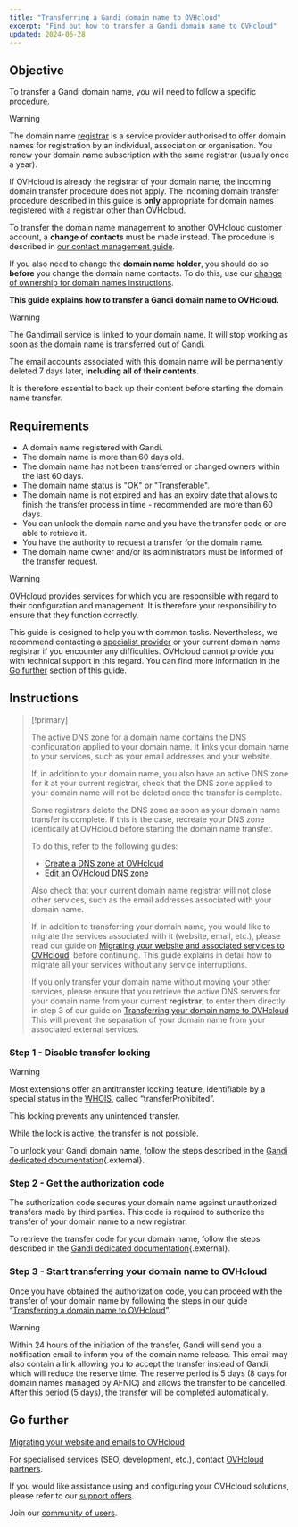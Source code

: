 ```yaml
---
title: "Transferring a Gandi domain name to OVHcloud"
excerpt: "Find out how to transfer a Gandi domain name to OVHcloud"
updated: 2024-06-28
---
```


## Objective

To transfer a Gandi domain name, you will need to follow a specific procedure.

> [!warning]
>
> The domain name [registrar](/links/web/domains-what-is-registrar) is a service provider authorised to offer domain names for registration by an individual, association or organisation. You renew your domain name subscription with the same registrar (usually once a year).
>
> If OVHcloud is already the registrar of your domain name, the incoming domain transfer procedure does not apply. The incoming domain transfer procedure described in this guide is **only** appropriate for domain names registered with a registrar other than OVHcloud.
>
> To transfer the domain name management to another OVHcloud customer account, a **change of contacts** must be made instead. The procedure is described in [our contact management guide](/pages/account_and_service_management/account_information/managing_contacts).
>
> If you also need to change the **domain name holder**, you should do so **before** you change the domain name contacts. To do this, use our [change of ownership for domain names instructions](/pages/web_cloud/domains/trade_domain).
>

**This guide explains how to transfer a Gandi domain name to OVHcloud.**

> [!warning]
>
> The Gandimail service is linked to your domain name. It will stop working as soon as the domain name is transferred out of Gandi. 
>
> The email accounts associated with this domain name will be permanently deleted 7 days later, **including all of their contents**.
>
> It is therefore essential to back up their content before starting the domain name transfer.
>

## Requirements

- A domain name registered with Gandi.
- The domain name is more than 60 days old.
- The domain name has not been transferred or changed owners within the last 60 days.
- The domain name status is "OK" or "Transferable".
- The domain name is not expired and has an expiry date that allows to finish the transfer process in time - recommended are more than 60 days.
- You can unlock the domain name and you have the transfer code or are able to retrieve it.
- You have the authority to request a transfer for the domain name.
- The domain name owner and/or its administrators must be informed of the transfer request.


> [!warning]
>
> OVHcloud provides services for which you are responsible with regard to their configuration and management. It is therefore your responsibility to ensure that they function correctly.
> 
> This guide is designed to help you with common tasks. Nevertheless, we recommend contacting a [specialist provider](/links/partner) or your current domain name registrar if you encounter any difficulties. OVHcloud cannot provide you with technical support in this regard. You can find more information in the [Go further](#go-further) section of this guide.
> 

## Instructions

> [!primary]
>
> The active DNS zone for a domain name contains the DNS configuration applied to your domain name. It links your domain name to your services, such as your email addresses and your website.
>
> If, in addition to your domain name, you also have an active DNS zone for it at your current registrar, check that the DNS zone applied to your domain name will not be deleted once the transfer is complete.
>
> Some registrars delete the DNS zone as soon as your domain name transfer is complete. If this is the case, recreate your DNS zone identically at OVHcloud before starting the domain name transfer.
>
> To do this, refer to the following guides:
>
> - [Create a DNS zone at OVHcloud](/pages/web_cloud/domains/dns_zone_create)
> - [Edit an OVHcloud DNS zone](/pages/web_cloud/domains/dns_zone_edit)
>
> Also check that your current domain name registrar will not close other services, such as the email addresses associated with your domain name.
>
> If, in addition to transferring your domain name, you would like to migrate the services associated with it (website, email, etc.), please read our guide on [Migrating your website and associated services to OVHcloud](/pages/web_cloud/web_hosting/hosting_migrating_to_ovh), before continuing.
> This guide explains in detail how to migrate all your services without any service interruptions.
>
> If you only transfer your domain name without moving your other services, please ensure that you retrieve the active DNS servers for your domain name from your current **registrar**, to enter them directly in step 3 of our guide on [Transferring your domain name to OVHcloud](/pages/web_cloud/domains/transfer_incoming_generic_domain)
> This will prevent the separation of your domain name from your associated external services.
>

### Step 1 - Disable transfer locking

> [!warning]
>
> Most extensions offer an antitransfer locking feature, identifiable by a special status in the [WHOIS](/links/web/domains-whois), called “transferProhibited”.
>
> This locking prevents any unintended transfer.
>
> While the lock is active, the transfer is not possible.
>

To unlock your Gandi domain name, follow the steps described in the [Gandi dedicated documentation](https://docs.gandi.net/en/domain_names/transfer_out/transfer_lock.html){.external}.

### Step 2 - Get the authorization code

The authorization code secures your domain name against unauthorized transfers made by third parties. This code is required to authorize the transfer of your domain name to a new registrar.

To retrieve the transfer code for your domain name, follow the steps described in the [Gandi dedicated documentation](https://docs.gandi.net/en/domain_names/transfer_out/auth_info.html){.external}.

### Step 3 - Start transferring your domain name to OVHcloud

Once you have obtained the authorization code, you can proceed with the transfer of your domain name by following the steps in our guide “[Transferring a domain name to OVHcloud](/pages/web_cloud/domains/transfer_incoming_generic_domain)”.

> [!warning]
>
> Within 24 hours of the initiation of the transfer, Gandi will send you a notification email to inform you of the domain name release.
> This email may also contain a link allowing you to accept the transfer instead of Gandi, which will reduce the reserve time.
> The reserve period is 5 days (8 days for domain names managed by AFNIC) and allows the transfer to be cancelled.
> After this period (5 days), the transfer will be completed automatically.
>

## Go further <a name="go-further"></a>

[Migrating your website and emails to OVHcloud](/pages/web_cloud/web_hosting/hosting_migrating_to_ovh)

For specialised services (SEO, development, etc.), contact [OVHcloud partners](/links/partner).

If you would like assistance using and configuring your OVHcloud solutions, please refer to our [support offers](/links/support).

Join our [community of users](/links/community).